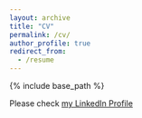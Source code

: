 ```yaml
---
layout: archive
title: "CV"
permalink: /cv/
author_profile: true
redirect_from:
  - /resume
---
```


{% include base_path %}

Please check [my LinkedIn Profile](https://www.linkedin.com/in/taejoon-byun/)

